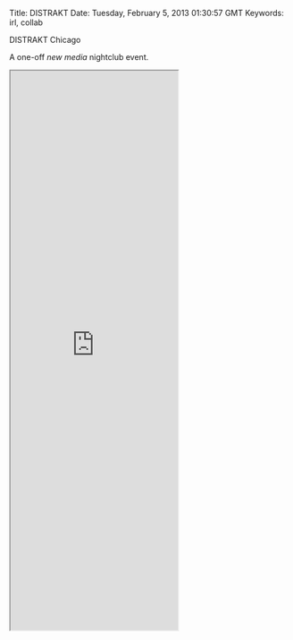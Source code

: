 Title: DISTRAKT
Date: Tuesday, February 5, 2013 01:30:57 GMT
Keywords: irl, collab

DISTRAKT Chicago

A one-off _new media_ nightclub event.

<iframe src="http://distraktchicago.com/" height="1000">